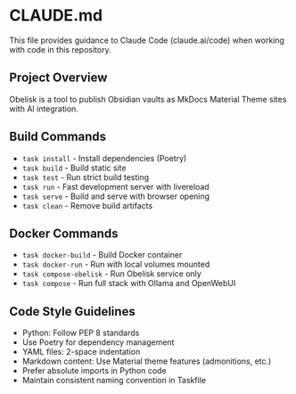 # CLAUDE.md

This file provides guidance to Claude Code (claude.ai/code) when working with code in this repository.

## Project Overview
Obelisk is a tool to publish Obsidian vaults as MkDocs Material Theme sites with AI integration.

## Build Commands
- `task install` - Install dependencies (Poetry)
- `task build` - Build static site
- `task test` - Run strict build testing
- `task run` - Fast development server with livereload
- `task serve` - Build and serve with browser opening
- `task clean` - Remove build artifacts

## Docker Commands
- `task docker-build` - Build Docker container
- `task docker-run` - Run with local volumes mounted
- `task compose-obelisk` - Run Obelisk service only
- `task compose` - Run full stack with Ollama and OpenWebUI

## Code Style Guidelines
- Python: Follow PEP 8 standards
- Use Poetry for dependency management
- YAML files: 2-space indentation
- Markdown content: Use Material theme features (admonitions, etc.)
- Prefer absolute imports in Python code
- Maintain consistent naming convention in Taskfile